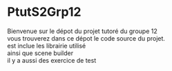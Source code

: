 # PtutS2Grp12

Bienvenue sur le dépot du projet tutoré du groupe 12  
vous trouverez dans ce dépot le code source du projet.  
est inclue les librairie utilisé  
ainsi que scene builder  
il y a aussi des exercice de test  


